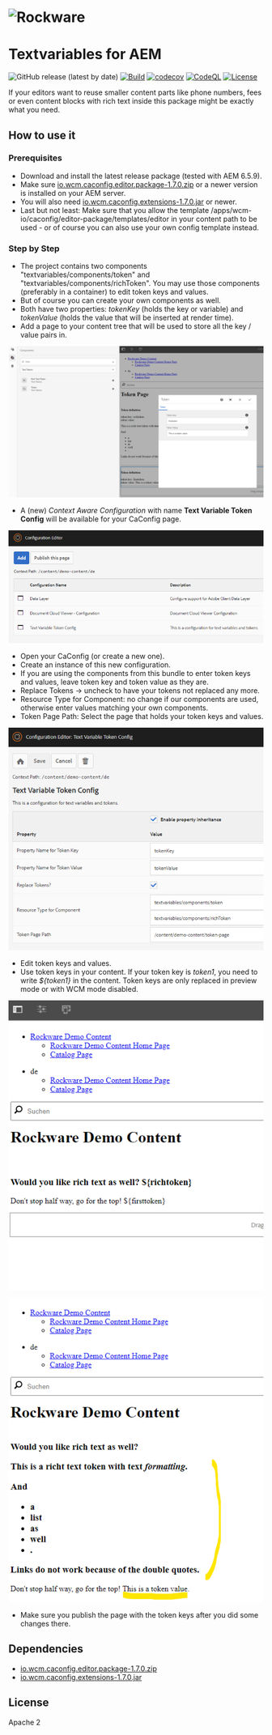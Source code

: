 # ![Rockware](https://rockware.de/wp-content/uploads/2022/09/Default-small.png) 
# Textvariables for AEM

![GitHub release (latest by date)](https://img.shields.io/github/v/release/rockwareGmbHCoKG/textvariables)
[![Build](https://github.com/rockwareGmbHCoKG/textvariables/workflows/Build/badge.svg?branch=develop)](https://github.com/rockwareGmbHCoKG/textvariables/actions?query=workflow%3ABuild+branch%3Adevelop)
[![codecov](https://codecov.io/gh/rockwareGmbHCoKG/textvariables/branch/main/graph/badge.svg)](https://codecov.io/gh/rockwareGmbHCoKG/textvariables)
[![CodeQL](https://github.com/rockwareGmbHCoKG/textvariables/workflows/CodeQL/badge.svg?branch=main)](https://github.com/rockwareGmbHCoKG/textvariables/actions?query=workflow%3ACodeQL)
[![License](https://img.shields.io/github/license/rockwareGmbHCoKG/textvariables)](https://github.com/rockwareGmbHCoKG/textvariables/blob/main/LICENSE)

If your editors want to reuse smaller content parts like phone numbers, fees or even content blocks with rich text inside this package might be exactly
what you need.

## How to use it

### Prerequisites
- Download and install the latest release package (tested with AEM 6.5.9). 
- Make sure [io.wcm.caconfig.editor.package-1.7.0.zip](https://mvnrepository.com/artifact/io.wcm/io.wcm.caconfig.editor.package) or a newer version is installed on your AEM server.
- You will also need [io.wcm.caconfig.extensions-1.7.0.jar](https://mvnrepository.com/artifact/io.wcm/io.wcm.caconfig.extensions) or newer.
- Last but not least: Make sure that you allow the template /apps/wcm-io/caconfig/editor-package/templates/editor in your content path to be used - or of course you can also use your own config template instead.

### Step by Step
- The project contains two components "textvariables/components/token" and "textvariables/components/richToken". You may use those components (preferably in a container) to edit token keys and values.
- But of course you can create your own components as well.
- Both have two properties: _tokenKey_ (holds the key or variable) and _tokenValue_ (holds the value that will be inserted at render time).
- Add a page to your content tree that will be used to store all the key / value pairs in. 


![img_1.png](img_1.png)


- A (new) *Context Aware Configuration* with name **Text Variable Token Config** will be available for your CaConfig page.

![img_2.png](img_2.png)

- Open your CaConfig (or create a new one).
- Create an instance of this new configuration.
- If you are using the components from this bundle to enter token keys and values, leave token key and token value as they are.
- Replace Tokens -> uncheck to have your tokens not replaced any more.
- Resource Type for Component: no change if our components are used, otherwise enter values matching your own components.
- Token Page Path: Select the page that holds your token keys and values.

![img.png](img.png)

- Edit token keys and values.
- Use token keys in your content. If your token key is _token1_, you need to write _${token1}_ in the content. Token keys are only replaced in preview mode or with WCM mode disabled.

![img_3.png](img_3.png)

![img_4.png](img_4.png)



- Make sure you publish the page with the token keys after you did some changes there.

## Dependencies
- [io.wcm.caconfig.editor.package-1.7.0.zip](https://mvnrepository.com/artifact/io.wcm/io.wcm.caconfig.editor.package)
- [io.wcm.caconfig.extensions-1.7.0.jar](https://mvnrepository.com/artifact/io.wcm/io.wcm.caconfig.extensions)

## License
Apache 2
